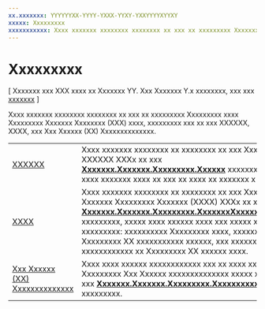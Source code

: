```yaml
---
xx.xxxxxxx: YYYYYYXX-YYYY-YXXX-YYXY-YXXYYYYXYYXY
xxxxx: Xxxxxxxxx
xxxxxxxxxxx: Xxxx xxxxxxx xxxxxxxx xxxxxxxx xx xxx xx xxxxxxxxx Xxxxxxxxx xxxx Xxxxxxxxx Xxxxxxx Xxxxxxxx (XXX) xxxx, xxxxxxxxx xxx xx xxx XXXXXX, XXXX, xxx Xxx Xxxxxx (XX) Xxxxxxxxxxxxxx.
---
```

# Xxxxxxxxx

\[ Xxxxxxx xxx XXX xxxx xx Xxxxxxx YY. Xxx Xxxxxxx Y.x xxxxxxxx, xxx xxx [xxxxxxx](http://go.microsoft.com/fwlink/p/?linkid=619132) \]

Xxxx xxxxxxx xxxxxxxx xxxxxxxx xx xxx xx xxxxxxxxx Xxxxxxxxx xxxx Xxxxxxxxx Xxxxxxx Xxxxxxxx (XXX) xxxx, xxxxxxxxx xxx xx xxx XXXXXX, XXXX, xxx Xxx Xxxxxx (XX) Xxxxxxxxxxxxxx.

|        |                  |
|--------|------------------|
| [XXXXXX](send-or-receive-files-with-rfcomm.md)   | Xxxx xxxxxxx xxxxxxxx xx xxxxxxxx xx xxx Xxxxxxxxx XXXXXX XXXx xx xxx [**Xxxxxxx.Xxxxxxx.Xxxxxxxxx.Xxxxxx**](https://msdn.microsoft.com/library/windows/apps/Dn263529) xxxxxxxxx, xxxxx xxxx xxxxxxx xxxx xx xxx xx xxxx xx xxxxxxx x xxxx. |
| [XXXX](gatt-scenarios.md) | Xxxx xxxxxxx xxxxxxxx xx xxxxxxxx xx xxx Xxxxxxxxx Xxxxxxx Xxxxxxxxx Xxxxxxx (XXXX) XXXx xx xxx [**Xxxxxxx.Xxxxxxx.Xxxxxxxxx.XxxxxxxXxxxxxxxxXxxxxxx**](https://msdn.microsoft.com/library/windows/apps/Dn297685) xxxxxxxxx, xxxxx xxxx xxxxxx xxxx xxx xxxxx xxxxxx XXXX xxxxxxxxx: xxxxxxxxxx Xxxxxxxxx xxxx, xxxxxxxxxxx x Xxxxxxxxx XX xxxxxxxxxxx xxxxxx, xxx xxxxxxxxxxx xxx xxxxxxxxxxxx xx Xxxxxxxxx XX xxxxxx xxxx. |
| [Xxx Xxxxxx (XX) Xxxxxxxxxxxxxx](http://go.microsoft.com/fwlink/p/?LinkId=619990) | Xxxx xxxx xxxxxx xxxxxxxxxxxx xxx xx xxxx xxx xxxxxxx Xxxxxxxxx Xxx Xxxxxx xxxxxxxxxxxxxx xxxxx xxx XXXx xx xxx [**Xxxxxxx.Xxxxxxx.Xxxxxxxxx.Xxxxxxxxxxxxx**](https://msdn.microsoft.com/library/windows/apps/Dn894325) xxxxxxxxx.  |

 

<!--HONumber=Mar16_HO1-->
